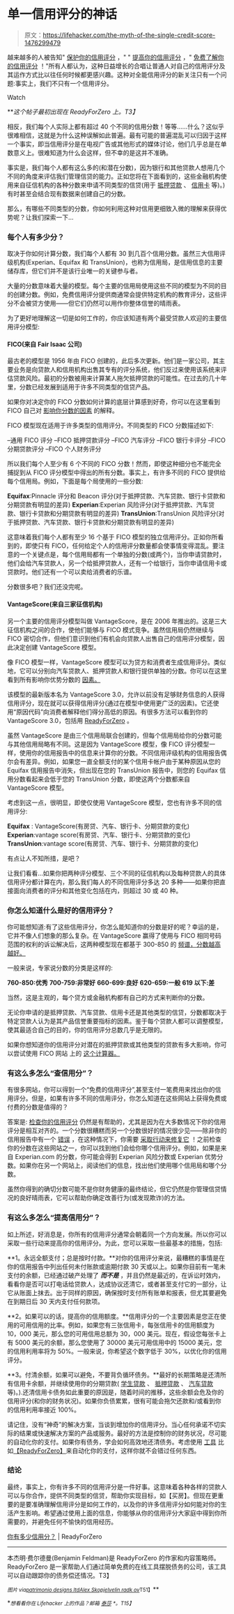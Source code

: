 # 单一信用评分的神话

> 原文：<https://lifehacker.com/the-myth-of-the-single-credit-score-1476299479>

越来越多的人被告知" [保护你的信用评分](http://blog.readyforzero.com/resources/credit-score/#protect-credit-identity-theft) ，" " [提高你的信用评分](http://blog.readyforzero.com/resources/credit-score/#improve-credit-score) ，" [免费了解你的信用评分](http://blog.readyforzero.com/resources/credit-score/#free-credit-score-credit-report) ！"所有人都认为，这种日益增长的合唱让普通人对自己的信用评分及其运作方式比以往任何时候都更感兴趣。这种对全能信用评分的新关注只有一个问题:事实上，我们不只有一个信用评分。

Watch

***这个帖子最初出现在 ReadyForZero 上。*T3】**

相反，我们每个人实际上都有超过 40 个不同的信用分数！等等……什么？这似乎很难相信，这就是为什么这种误解如此普遍。最有可能的普遍混乱可以归因于这样一个事实，即当信用评分是在电视广告或其他形式的媒体讨论，他们几乎总是在单数意义上。很难知道为什么会这样，但不幸的是这并不准确。

事实是，我们每个人都有这么多的(和潜在分数)，因为银行和其他贷款人想用几个不同的角度来评估我们管理信贷的能力。正如您将在下面看到的，这些金融机构使用来自征信机构的各种分数来申请不同类型的信贷(用于 [抵押贷款](http://blog.readyforzero.com/resources/mortgage/) 、 [信用卡](http://blog.readyforzero.com/resources/credit-card-debt/) 等)。)有时甚至会结合现有数据来创建自己的分数。

那么，有哪些不同类型的分数，你如何利用这种对信用更细致入微的理解来获得优势呢？让我们探索一下…

### 每个人有多少分？

取决于你如何计算分数，我们每个人都有 30 到几百个信用分数。虽然三大信用评级机构(Experian、Equifax 和 TransUnion)，也称为信用局，是信用信息的主要储存库，但它们并不是该行业唯一的关键参与者。

大量的分数意味着大量的模型。每个主要的信用局使用这些不同的模型为不同的目的创建分数。例如，免费信用评分提供商通常会提供特定机构的教育评分，这些评分不会被贷方使用——但它们仍然可以用作你整体信誉的晴雨表。

为了更好地理解这一切是如何工作的，你应该知道有两个最受贷款人欢迎的主要信用评分模型:

#### **FICO(来自 Fair Isaac 公司)**

最古老的模型是 1956 年由 FICO 创建的，此后多次更新。他们是一家公司，其主要业务是向贷款人和信用机构出售其专有的评分系统，他们反过来使用该系统来评估贷款风险。最初的分数被用来计算某人拖欠抵押贷款的可能性。在过去的几十年里，分数已经发展到适用于许多不同类型的信贷产品。

如果你对决定你的 FICO 分数如何计算的底层计算感到好奇，你可以在这里看到 FICO 自己对 [影响你分数的因素](http://www.myfico.com/crediteducation/whatsinyourscore.aspx) 的解释。

FICO 模型现在适用于许多类型的信用评分。不同类型的 FICO 分数描述如下:

–通用 FICO 评分
–FICO 抵押贷款评分
–FICO 汽车评分
–FICO 银行卡评分
–FICO 分期贷款评分
–FICO 个人财务评分

所以我们每个人至少有 6 个不同的 FICO 分数！然而，即使这种细分也不能完全捕捉到从 FICO 评分模型中得出的所有分数。事实上，有许多不同的 FICO 提供给每个信用局。例如，下面是每个局使用的一些分数:

**Equifax**:Pinnacle 评分和 Beacon 评分(对于抵押贷款、汽车贷款、银行卡贷款和分期贷款有明显的差异)
**Experian**:Experian 风险评分(对于抵押贷款、汽车贷款、银行卡贷款和分期贷款有明显的差异)
**TransUnion**:TransUnion 风险评分(对于抵押贷款、汽车贷款、银行卡贷款和分期贷款有明显的差异)

这意味着我们每个人都有至少 16 个基于 FICO 模型的独立信用评分。正如你所看到的，即使只有 FICO，任何给定个人的信用评分数量都会使事情变得混乱。要注意的一个关键点是，每个信用局都有一个单独的分数(或两个)，当你申请贷款时，他们会给汽车贷款人，另一个给抵押贷款人，还有一个给银行，当你申请信用卡或贷款时。他们还有一个可以卖给消费者的乐谱。

分数很多吧？我们还没完呢。

#### **VantageScore(来自三家征信机构)**

另一个主要的信用评分模型叫做 VantageScore，是在 2006 年推出的。这是三大征信机构之间的合作，使他们能够与 FICO 模式竞争。虽然信用局仍然继续与 FICO 密切合作，但他们意识到他们有机会向贷款人出售自己的信用评分模型，因此决定创建 VantageScore 模型。

像 FICO 模型一样，VantageScore 模型可以为贷方和消费者生成信用评分。类似地，它可以分别向汽车贷款人、抵押贷款人和银行提供单独的分数。你可以在这里 看到所有影响你优势分数的 [因素。](http://your.vantagescore.com/score-influences)

该模型的最新版本名为 VantageScore 3.0，允许以前没有足够财务信息的人获得信用评分，现在就可以获得信用评分(通过在模型中使用更广泛的因素)。它还使用“原因代码”向消费者解释他们得分高低的原因。有很多方法可以看到你的 VantageScore 3.0，包括用 [ReadyForZero](https://www.readyforzero.com/) 。

虽然 VantageScore 是由三个信用局联合创建的，但每个信用局给你的分数可能与其他信用局略有不同。这是因为 VantageScore 模型，像 FICO 评分模型一样，使用你的信用报告中的信息来计算你的分数。不同信用评级机构的信用报告偶尔会有差异。例如，如果您一直全额支付的某个信用卡帐户由于某种原因从您的 Equifax 信用报告中消失，但出现在您的 TransUnion 报告中，则您的 Equifax 信用分数看起来会低于您的 TransUnion 分数，即使这两个分数都来自 VantageScore 模型。

考虑到这一点，很明显，即使仅使用 VantageScore 模型，您也有许多不同的信用评分:

**Equifax** : VantageScore(有房贷、汽车、银行卡、分期贷款的变化)
**Experian**:vantage score(有房贷、汽车、银行卡、分期贷款的变化)
**TransUnion**:vantage score(有房贷、汽车、银行卡、分期贷款的变化)

有点让人不知所措，是吧？

让我们看看...如果你把两种评分模型、三个不同的征信机构以及每种贷款人的具体信用评分都计算在内，那么我们每人的不同信用评分多达 20 多种——如果你把直接面向消费者的评分和其他变化包括在内，则超过 30 或 40 种。

### 你怎么知道什么是好的信用评分？

你可能想知道:有了这些信用评分，你怎么能知道你的分数是好的呢？幸运的是，它并不像人们想象的那么复杂。在 VantageScore 赢得了使用与 FICO 相同号码范围的权利的诉讼解决后，这两种模型现在都基于 300-850 的 [频谱，分数越高越好。](https://lifehacker.com/stop-chasing-the-perfect-credit-score-the-best-perks-c-511181868)

一般来说，专家说分数的分类是这样的:

**760-850:优秀**
**700-759:非常好**
**660-699:良好**
**620-659:一般**
**619 以下:差**

当然，这是主观的，每个贷方或金融机构都有自己的方式来判断你的分数。

无论你申请的是抵押贷款、汽车贷款、信用卡还是其他类型的信贷，分数都取决于特定贷款人认为是其产品信誉重要指标的因素。鉴于每个贷款人都可以调整模型，使其最适合自己的目的，你的信用评分总数几乎是无限的。

如果你想知道你的信用评分对潜在的抵押贷款或其他类型的贷款有多大影响，你可以尝试使用 FICO 网站 上的 [这个计算器。](http://www.myfico.com/myfico/creditcentral/loanrates.aspx)

### 有这么多怎么“查信用分”？

有很多网站，你可以得到一个“免费的信用评分”,甚至支付一笔费用来找出你的信用评分。但是，如果有许多不同的信用评分，你怎么知道在这些网站上获得免费或付费的分数是值得的？

答案是: [检查你的信用评分](http://blog.readyforzero.com/how-do-i-get-my-free-credit-report-score/) 仍然是有帮助的，尤其是因为在大多数情况下你的信用评分是相互对齐的。一个分数很糟糕而另一个分数很好的情况很少见——除非你的信用报告中有一个 [错误](https://lifehacker.com/how-can-i-remove-blemishes-from-my-credit-report-1401854733) ，在这种情况下，你需要 [采取行动来修复它](http://blog.readyforzero.com/do-it-yourself-credit-repair/) ！之前检查你的分数在这些网站之一，你可以找到他们会给你哪个信用评分。例如，如果是来自 Experian.com 的分数，你可能会得到 Experian 风险分数或 Experian 优势分数。如果你在另一个网站上，阅读他们的信息，找出他们使用哪个信用局和哪个分数。

虽然你得到的确切分数可能不是你财务健康的最终结论，但它仍然是你管理信贷情况的良好晴雨表，它可以帮助你确定改善行为(或发现欺诈)的方法。

### 有这么多怎么“提高信用分”？

如上所述，好消息是，你所有的信用评分通常会朝着同一个方向发展。所以你可以采取一些行动来提高你的信用评分。为此，您可以采取一些最基本的措施，包括:

**1。永远全额支付；总是按时付款。**对你的信用评分来说，最糟糕的事情是在你的信用报告中列出任何未付账款或逾期付款 30 天或以上。如果你目前有一笔未支付的余额，已经通过破产处理了 ***而不是*** ，并且仍然是最近的，在诉讼时效内，看看你是否可以打电话给贷款人，达成协议还清它，或者甚至支付它的一部分，让它从账面上抹去。出于同样的原因，确保按时支付所有账单和报表，但尤其要避免在到期日后 30 天内支付任何款项。

**2。如果可以的话，提高你的信用额度。**信用评分的一个主要因素是您正在使用的可用信用的比率。例如，如果您有三张信用卡，每张信用卡的信用额度为 10，000 美元，那么您的可用信用总额为 30，000 美元。现在，假设您每张卡上有 5000 美元的余额，那么您使用了 30000 美元可用信用中的 15000 美元，您的信用利用率将为 50%。一般来说，你希望这个数字低于 30%，以优化你的信用评分。

**3。付清余额，如果可以避免，不要背负循环债务。**最好的长期策略是还清所有信用卡余额，并继续使用你的分期贷款( [学生贷款](http://blog.readyforzero.com/how-student-loans-affect-your-credit-score/) 、 [抵押贷款](http://blog.readyforzero.com/how-does-a-mortgage-affect-your-credit-score/) 、 [汽车贷款](http://blog.readyforzero.com/how-do-car-loans-affect-your-credit-score/) 等)。).还清信用卡债务如此重要的原因是，随着时间的推移，这些余额会危及你的信用评分(和你的财务状况)。如果你负债累累，很有可能会拖欠还款和/或看到你的信用利用率接近 100%。

请记住，没有“神奇”的解决方案，当谈到增加你的信用评分。当心任何承诺不切实际的结果或快速解决方案的产品或服务。最好的方法是控制你的财务状况，尽可能的自动化你的支付。如果你有债务，学会如何高效地还清债务。考虑使用 [工具](https://lifehacker.com/readyforzero-is-a-simple-webapp-thatll-help-get-you-out-5748939) 比如[【ReadyForZero】](https://www.readyforzero.com/)来自动化你的支付，这样你就不会错过任何东西。

### 结论

最终，事实上，你有许多不同的信用评分是一件好事。这意味着各种各样的贷款人可以与你合作，提供不同类型的信贷，帮助你实现目标，如【买房】。但现在更重要的是要准确理解信用评分是如何工作的，以及你的许多信用评分如何能对你的生活产生影响。希望通过使用上面的信息，你能够从你的信用评分大家庭中得到你所需要的，并避免任何不愉快的信用经历。

[你有多少信用分？](http://blog.readyforzero.com/how-many-credit-scores-do-you-have) | ReadyForZero

* * *

本杰明·费尔德曼(Benjamin Feldman)是 ReadyForZero 的作家和内容策略师。ReadyForZero 是一家帮助人们通过简单免费的在线工具摆脱债务的公司，该工具可以自动跟踪你的债务偿还情况。T3】

<small>*图片 via*</small>[<small>*patrimonio designs ltd*</small>](http://www.shutterstock.com/pic.mhtml?id=13285759&src=id)<small></small>*[<small>*Alex Skopje*</small>](http://www.shutterstock.com/gallery-496243p1.html)<small></small>*[<small>*Ivelin radk ov*</small>](http://www.shutterstock.com/gallery-335395p1.html)<small>T51】</small>**

**<small>*想看看你在 Lifehacker 上的作品？邮箱*</small> [<small>*泰莎*</small>](https://mail.google.com/mail/?view=cm&fs=1&tf=1&to=tessa@lifehacker.com) <small>*。*T15】</small>**